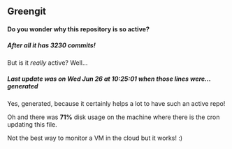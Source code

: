 ## Greengit

#### Do you wonder why this repository is so active?

##### After all it has 3230 commits!

But is it *really* active? Well...

##### Last update was on Wed Jun 26 at 10:25:01 when those lines were... generated

Yes, generated, because it certainly helps a lot to have such an active repo!

Oh and there was **71%** disk usage on the machine
where there is the cron updating this file.

Not the best way to monitor a VM in the cloud but it works! :)
